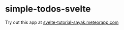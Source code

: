 # simple-todos-svelte

Try out this app at 
[svelte-tutorial-sayak.meteorapp.com](svelte-tutorial-sayak.meteorapp.com)
